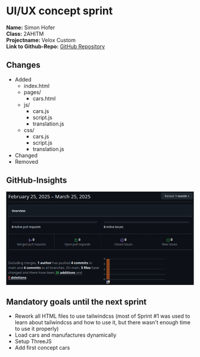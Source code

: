 # UI/UX concept sprint

**Name:** Simon Hofer  
**Class:** 2AHITM  
**Projectname:** Velox Custom  
**Link to Github-Repo:** [GitHub Repository](https://github.com/htl-leo-medtwt-projects/2425-sommerprojekt-2ahitm-Wolkenklar/)


## Changes
 - Added
	 - index.html
     - pages/
         - cars.html
     - js/
         - cars.js
         - script.js
         - translation.js
     - css/
         - cars.js
         - script.js
         - translation.js
 - Changed
 - Removed

## GitHub-Insights
 ![GitHub-Insights](../GitHub-Insights/25_03_2025.png)

## Mandatory goals until the next sprint
- Rework all HTML files to use tailwindcss (most of Sprint #1 was used to learn about tailwindcss and how to use it, but there wasn't enough time to use it properly)
- Load cars and manufactures dynamically
- Setup ThreeJS
- Add first concept cars 